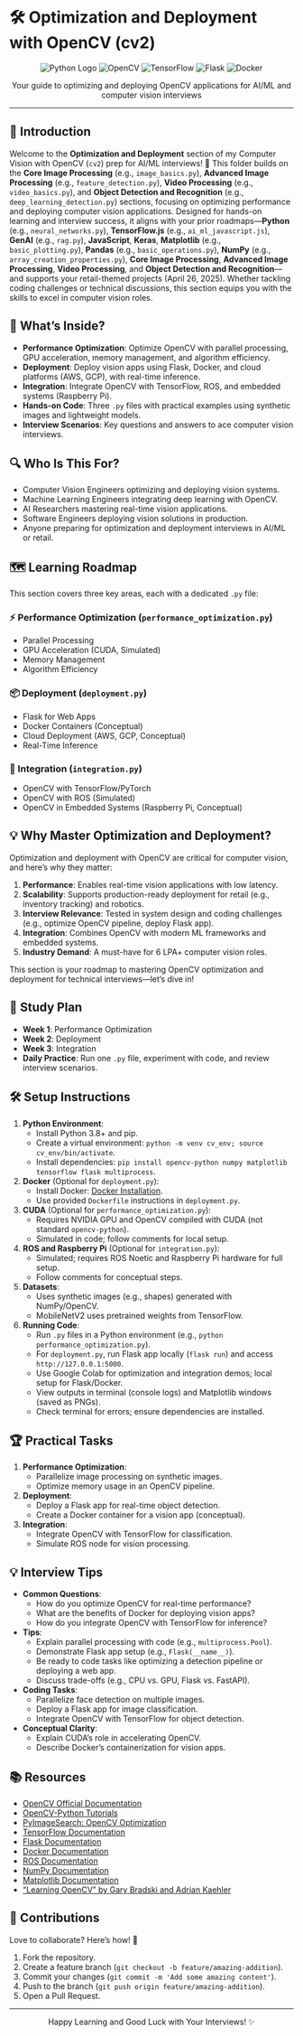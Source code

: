 # 🛠️ Optimization and Deployment with OpenCV (cv2)

<div align="center">
  <img src="https://img.shields.io/badge/Python-3776AB?style=for-the-badge&logo=python&logoColor=white" alt="Python Logo" />
  <img src="https://img.shields.io/badge/OpenCV-5C3EE8?style=for-the-badge&logo=opencv&logoColor=white" alt="OpenCV" />
  <img src="https://img.shields.io/badge/TensorFlow-FF6F00?style=for-the-badge&logo=tensorflow&logoColor=white" alt="TensorFlow" />
  <img src="https://img.shields.io/badge/Flask-000000?style=for-the-badge&logo=flask&logoColor=white" alt="Flask" />
  <img src="https://img.shields.io/badge/Docker-2496ED?style=for-the-badge&logo=docker&logoColor=white" alt="Docker" />
</div>
<p align="center">Your guide to optimizing and deploying OpenCV applications for AI/ML and computer vision interviews</p>

---

## 📖 Introduction

Welcome to the **Optimization and Deployment** section of my Computer Vision with OpenCV (`cv2`) prep for AI/ML interviews! 🚀 This folder builds on the **Core Image Processing** (e.g., `image_basics.py`), **Advanced Image Processing** (e.g., `feature_detection.py`), **Video Processing** (e.g., `video_basics.py`), and **Object Detection and Recognition** (e.g., `deep_learning_detection.py`) sections, focusing on optimizing performance and deploying computer vision applications. Designed for hands-on learning and interview success, it aligns with your prior roadmaps—**Python** (e.g., `neural_networks.py`), **TensorFlow.js** (e.g., `ai_ml_javascript.js`), **GenAI** (e.g., `rag.py`), **JavaScript**, **Keras**, **Matplotlib** (e.g., `basic_plotting.py`), **Pandas** (e.g., `basic_operations.py`), **NumPy** (e.g., `array_creation_properties.py`), **Core Image Processing**, **Advanced Image Processing**, **Video Processing**, and **Object Detection and Recognition**—and supports your retail-themed projects (April 26, 2025). Whether tackling coding challenges or technical discussions, this section equips you with the skills to excel in computer vision roles.

## 🌟 What’s Inside?

- **Performance Optimization**: Optimize OpenCV with parallel processing, GPU acceleration, memory management, and algorithm efficiency.
- **Deployment**: Deploy vision apps using Flask, Docker, and cloud platforms (AWS, GCP), with real-time inference.
- **Integration**: Integrate OpenCV with TensorFlow, ROS, and embedded systems (Raspberry Pi).
- **Hands-on Code**: Three `.py` files with practical examples using synthetic images and lightweight models.
- **Interview Scenarios**: Key questions and answers to ace computer vision interviews.

## 🔍 Who Is This For?

- Computer Vision Engineers optimizing and deploying vision systems.
- Machine Learning Engineers integrating deep learning with OpenCV.
- AI Researchers mastering real-time vision applications.
- Software Engineers deploying vision solutions in production.
- Anyone preparing for optimization and deployment interviews in AI/ML or retail.

## 🗺️ Learning Roadmap

This section covers three key areas, each with a dedicated `.py` file:

### ⚡ Performance Optimization (`performance_optimization.py`)
- Parallel Processing
- GPU Acceleration (CUDA, Simulated)
- Memory Management
- Algorithm Efficiency

### 📦 Deployment (`deployment.py`)
- Flask for Web Apps
- Docker Containers (Conceptual)
- Cloud Deployment (AWS, GCP, Conceptual)
- Real-Time Inference

### 🔗 Integration (`integration.py`)
- OpenCV with TensorFlow/PyTorch
- OpenCV with ROS (Simulated)
- OpenCV in Embedded Systems (Raspberry Pi, Conceptual)

## 💡 Why Master Optimization and Deployment?

Optimization and deployment with OpenCV are critical for computer vision, and here’s why they matter:
1. **Performance**: Enables real-time vision applications with low latency.
2. **Scalability**: Supports production-ready deployment for retail (e.g., inventory tracking) and robotics.
3. **Interview Relevance**: Tested in system design and coding challenges (e.g., optimize OpenCV pipeline, deploy Flask app).
4. **Integration**: Combines OpenCV with modern ML frameworks and embedded systems.
5. **Industry Demand**: A must-have for 6 LPA+ computer vision roles.

This section is your roadmap to mastering OpenCV optimization and deployment for technical interviews—let’s dive in!

## 📆 Study Plan

- **Week 1**: Performance Optimization
- **Week 2**: Deployment
- **Week 3**: Integration
- **Daily Practice**: Run one `.py` file, experiment with code, and review interview scenarios.

## 🛠️ Setup Instructions

1. **Python Environment**:
   - Install Python 3.8+ and pip.
   - Create a virtual environment: `python -m venv cv_env; source cv_env/bin/activate`.
   - Install dependencies: `pip install opencv-python numpy matplotlib tensorflow flask multiprocess`.
2. **Docker** (Optional for `deployment.py`):
   - Install Docker: [Docker Installation](https://docs.docker.com/get-docker/).
   - Use provided `Dockerfile` instructions in `deployment.py`.
3. **CUDA** (Optional for `performance_optimization.py`):
   - Requires NVIDIA GPU and OpenCV compiled with CUDA (not standard `opencv-python`).
   - Simulated in code; follow comments for local setup.
4. **ROS and Raspberry Pi** (Optional for `integration.py`):
   - Simulated; requires ROS Noetic and Raspberry Pi hardware for full setup.
   - Follow comments for conceptual steps.
5. **Datasets**:
   - Uses synthetic images (e.g., shapes) generated with NumPy/OpenCV.
   - MobileNetV2 uses pretrained weights from TensorFlow.
6. **Running Code**:
   - Run `.py` files in a Python environment (e.g., `python performance_optimization.py`).
   - For `deployment.py`, run Flask app locally (`flask run`) and access `http://127.0.0.1:5000`.
   - Use Google Colab for optimization and integration demos; local setup for Flask/Docker.
   - View outputs in terminal (console logs) and Matplotlib windows (saved as PNGs).
   - Check terminal for errors; ensure dependencies are installed.

## 🏆 Practical Tasks

1. **Performance Optimization**:
   - Parallelize image processing on synthetic images.
   - Optimize memory usage in an OpenCV pipeline.
2. **Deployment**:
   - Deploy a Flask app for real-time object detection.
   - Create a Docker container for a vision app (conceptual).
3. **Integration**:
   - Integrate OpenCV with TensorFlow for classification.
   - Simulate ROS node for vision processing.

## 💡 Interview Tips

- **Common Questions**:
  - How do you optimize OpenCV for real-time performance?
  - What are the benefits of Docker for deploying vision apps?
  - How do you integrate OpenCV with TensorFlow for inference?
- **Tips**:
  - Explain parallel processing with code (e.g., `multiprocess.Pool`).
  - Demonstrate Flask app setup (e.g., `Flask(__name__)`).
  - Be ready to code tasks like optimizing a detection pipeline or deploying a web app.
  - Discuss trade-offs (e.g., CPU vs. GPU, Flask vs. FastAPI).
- **Coding Tasks**:
  - Parallelize face detection on multiple images.
  - Deploy a Flask app for image classification.
  - Integrate OpenCV with TensorFlow for object detection.
- **Conceptual Clarity**:
  - Explain CUDA’s role in accelerating OpenCV.
  - Describe Docker’s containerization for vision apps.

## 📚 Resources

- [OpenCV Official Documentation](https://docs.opencv.org/)
- [OpenCV-Python Tutorials](https://opencv-python-tutroals.readthedocs.io/)
- [PyImageSearch: OpenCV Optimization](https://www.pyimagesearch.com/category/opencv/)
- [TensorFlow Documentation](https://www.tensorflow.org/api_docs)
- [Flask Documentation](https://flask.palletsprojects.com/)
- [Docker Documentation](https://docs.docker.com/)
- [ROS Documentation](http://wiki.ros.org/)
- [NumPy Documentation](https://numpy.org/doc/)
- [Matplotlib Documentation](https://matplotlib.org/stable/contents.html)
- [“Learning OpenCV” by Gary Bradski and Adrian Kaehler](https://www.oreilly.com/library/view/learning-opencv/9780596516130/)

## 🤝 Contributions

Love to collaborate? Here’s how! 🌟
1. Fork the repository.
2. Create a feature branch (`git checkout -b feature/amazing-addition`).
3. Commit your changes (`git commit -m 'Add some amazing content'`).
4. Push to the branch (`git push origin feature/amazing-addition`).
5. Open a Pull Request.

---

<div align="center">
  <p>Happy Learning and Good Luck with Your Interviews! ✨</p>
</div>